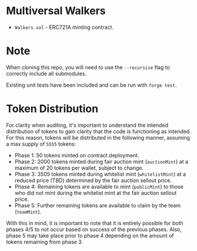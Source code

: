 # Multiversal Walkers

- `Walkers.sol` - ERC721A minting contract.

# Note

When cloning this repo, you will need to use the `--recursive` flag to correctly include all submodules.

Existing unit tests have been included and can be run with `forge test`.

# Token Distribution

For clarity when auditing, it's important to understand the intended distribution of tokens to gain clarity that the code is functioning as intended. For this reason, tokens will be distributed in the following manner, assuming a max supply of `5555` tokens:

- Phase 1: 50 tokens minted on contract deployment.
- Phase 2: 2000 tokens minted during fair auction mint (`auctionMint`) at a maximum of 20 tokens per wallet, subject to change.
- Phase 3: 3505 tokens minted during whitelist mint (`whitelistMint`) at a reduced price (TBD) determined by the fair auction sellout price.
- Phase 4: Remaining tokens are available to mint (`publicMint`) to those who did not mint during the whitelist mint at the fair auction sellout price.
- Phase 5: Further remaining tokens are available to claim by the team (`teamMint`).

With this in mind, it is important to note that it is entirely possible for both phases 4/5 to not occur based on success of the previous phases. Also, phase 5 may take place prior to phase 4 depending on the amount of tokens remaining from phase 3.
